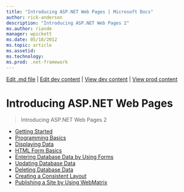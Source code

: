 ```yaml
---
title: "Introducing ASP.NET Web Pages | Microsoft Docs"
author: rick-anderson
description: "Introducing ASP.NET Web Pages 2"
ms.author: riande
manager: wpickett
ms.date: 05/18/2012
ms.topic: article
ms.assetid: 
ms.technology: 
ms.prod: .net-framework
---
```

[Edit .md file](C:\Projects\msc\dev\Msc.Www\Web.ASP\App_Data\github\web-pages\overview\getting-started\index.md) | [Edit dev content](http://www.aspdev.net/umbraco#/content/content/edit/38461) | [View dev content](http://docs.aspdev.net/tutorials/web-pages/overview/getting-started/introducing-aspnet-web-pages-2/index.html) | [View prod content](http://www.asp.net/web-pages/overview/getting-started/introducing-aspnet-web-pages-2)

Introducing ASP.NET Web Pages
====================
> Introducing ASP.NET Web Pages 2


- [Getting Started](getting-started.md)
- [Programming Basics](intro-to-web-pages-programming.md)
- [Displaying Data](displaying-data.md)
- [HTML Form Basics](form-basics.md)
- [Entering Database Data by Using Forms](entering-data.md)
- [Updating Database Data](updating-data.md)
- [Deleting Database Data](deleting-data.md)
- [Creating a Consistent Layout](layouts.md)
- [Publishing a Site by Using WebMatrix](publishing.md)